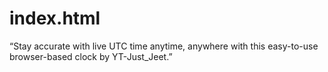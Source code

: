 # index.html
“Stay accurate with live UTC time anytime, anywhere with this easy-to-use browser-based clock by YT-Just_Jeet.”
